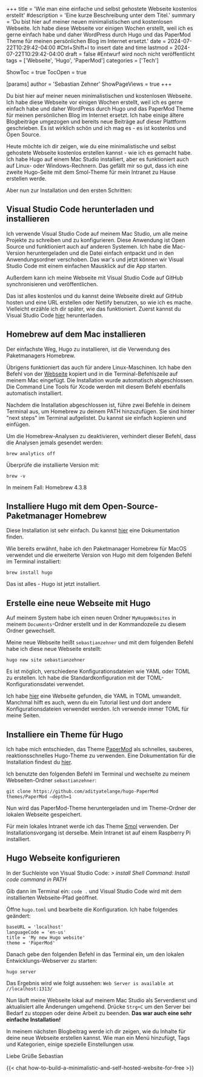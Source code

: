 +++
title = 'Wie man eine einfache und selbst gehostete Webseite kostenlos erstellt'
#description = 'Eine kurze Beschreibung unter dem Titel.'
summary = 'Du bist hier auf meiner neuen minimalistischen und kostenlosen Webseite. Ich habe diese Webseite vor einigen Wochen erstellt, weil ich es gerne einfach habe und daher WordPress durch Hugo und das PaperMod Theme für meinen persönlichen Blog im Internet ersetzt.'
date = 2024-07-22T10:29:42-04:00 #Ctrl+Shift+I to insert date and time
lastmod = 2024-07-22T10:29:42-04:00
draft = false #Entwurf wird noch nicht veröffentlicht
tags = ['Webseite', 'Hugo', 'PaperMod']
categories = ['Tech']

ShowToc = true
TocOpen = true

[params]
    author = 'Sebastian Zehner'
    ShowPageViews = true
+++

Du bist hier auf meiner neuen minimalistischen und kostenlosen Webseite. Ich habe diese Webseite vor einigen Wochen erstellt, weil ich es gerne einfach habe und daher WordPress durch Hugo und das PaperMod Theme für meinen persönlichen Blog im Internet ersetzt. Ich habe einige ältere Blogbeiträge umgezogen und bereits neue Beiträge auf dieser Plattform geschrieben. Es ist wirklich schön und ich mag es - es ist kostenlos und Open Source.

Heute möchte ich dir zeigen, wie du eine minimalistische und selbst gehostete Webseite kostenlos erstellen kannst - wie ich es gemacht habe. Ich habe Hugo auf einem Mac Studio installiert, aber es funktioniert auch auf Linux- oder Windows-Rechnern. Das gefällt mir so gut, dass ich eine zweite Hugo-Seite mit dem Smol-Theme für mein Intranet zu Hause erstellen werde.

Aber nun zur Installation und den ersten Schritten:

## Visual Studio Code herunterladen und installieren

Ich verwende Visual Studio Code auf meinem Mac Studio, um alle meine Projekte zu schreiben und zu konfigurieren. Diese Anwendung ist Open Source und funktioniert auch auf anderen Systemen. Ich habe die Mac-Version heruntergeladen und die Datei einfach entpackt und in den Anwendungsordner verschoben. Das war's und jetzt können wir Visual Studio Code mit einem einfachen Mausklick auf die App starten.

Außerdem kann ich meine Webseite mit Visual Studio Code auf GitHub synchronisieren und veröffentlichen.

Das ist alles kostenlos und du kannst deine Webseite direkt auf GitHub hosten und eine URL erstellen oder Netlify benutzen, so wie ich es mache. Vielleicht erzähle ich dir später, wie das funktioniert. Zuerst kannst du Visual Studio Code [hier](https://code.visualstudio.com/) herunterladen.

## Homebrew auf dem Mac installieren

Der einfachste Weg, Hugo zu installieren, ist die Verwendung des Paketmanagers Homebrew.

Übrigens funktioniert das auch für andere Linux-Maschinen. Ich habe den Befehl von der [Webseite](https://brew.sh/) kopiert und in die Terminal-Befehlszeile auf meinem Mac eingefügt. Die Installation wurde automatisch abgeschlossen. Die Command Line Tools für Xcode werden mit diesem Befehl ebenfalls automatisch installiert.

Nachdem die Installation abgeschlossen ist, führe zwei Befehle in deinem Terminal aus, um Homebrew zu deinem PATH hinzuzufügen. Sie sind hinter "next steps" im Terminal aufgelistet. Du kannst sie einfach kopieren und einfügen.

Um die Homebrew-Analysen zu deaktivieren, verhindert dieser Befehl, dass die Analysen jemals gesendet werden:

`brew analytics off`

Überprüfe die installierte Version mit:

`brew -v`

In meinem Fall: Homebrew 4.3.8

## Installiere Hugo mit dem Open-Source-Paketmanager Homebrew

Diese Installation ist sehr einfach. Du kannst [hier](https://gohugo.io/installation/macos/) eine Dokumentation finden.

Wie bereits erwähnt, habe ich den Paketmanager Homebrew für MacOS verwendet und die erweiterte Version von Hugo mit dem folgenden Befehl im Terminal installiert:

`brew install hugo`

Das ist alles - Hugo ist jetzt installiert.

## Erstelle eine neue Webseite mit Hugo

Auf meinem System habe ich einen neuen Ordner `MyHugoWebsites` in meinem `Documents`-Ordner erstellt und in der Kommandozeile zu diesem Ordner gewechselt.

Meine neue Webseite heißt `sebastianzehner` und mit dem folgenden Befehl habe ich diese neue Webseite erstellt:

`hugo new site sebastianzehner`

Es ist möglich, verschiedene Konfigurationsdateien wie YAML oder TOML zu erstellen. Ich habe die Standardkonfiguration mit der TOML-Konfigurationsdatei verwendet.

Ich habe [hier](https://transform.tools/yaml-to-toml) eine Webseite gefunden, die YAML in TOML umwandelt. Manchmal hilft es auch, wenn du ein Tutorial liest und dort andere Konfigurationsdateien verwendet werden. Ich verwende immer TOML für meine Seiten.

## Installiere ein Theme für Hugo

Ich habe mich entschieden, das Theme [PaperMod](https://themes.gohugo.io/themes/hugo-papermod/) als schnelles, sauberes, reaktionsschnelles Hugo-Theme zu verwenden. Eine Dokumentation für die Installation findest du [hier](https://github.com/adityatelange/hugo-PaperMod/wiki/Installation).

Ich benutzte den folgenden Befehl im Terminal und wechselte zu meinem Webseiten-Ordner `sebastianzehner`:

`git clone https://github.com/adityatelange/hugo-PaperMod themes/PaperMod –depth=1`

Nun wird das PaperMod-Theme heruntergeladen und im Theme-Ordner der lokalen Webseite gespeichert.

Für mein lokales Intranet werde ich das Theme [Smol](https://github.com/colorchestra/smol) verwenden. Der Installationsvorgang ist derselbe. Mein Intranet ist auf einem Raspberry Pi installiert.

## Hugo Webseite konfigurieren

In der Suchleiste von Visual Studio Code: *> install Shell Command: Install code command in PATH*

Gib dann im Terminal ein: `code .` und Visual Studio Code wird mit dem installierten Webseite-Pfad geöffnet.

Öffne `hugo.toml` und bearbeite die Konfiguration. Ich habe folgendes geändert:

```
baseURL = 'localhost'
languageCode = 'en-us'
title = 'My new Hugo website'
theme = 'PaperMod'
```

Danach gebe den folgenden Befehl in das Terminal ein, um den lokalen Entwicklungs-Webserver zu starten:

`hugo server`

Das Ergebnis wird wie folgt aussehen: `Web Server is available at //localhost:1313/`

Nun läuft meine Webseite lokal auf meinem Mac Studio als Serverdienst und aktualisiert alle Änderungen umgehend. Drücke `Strg+C` um den Server bei Bedarf zu stoppen oder deine Arbeit zu beenden. **Das war auch eine sehr einfache Installation!**

In meinem nächsten Blogbeitrag werde ich dir zeigen, wie du Inhalte für deine neue Webseite erstellen kannst. Wie man ein Menü hinzufügt, Tags und Kategorien, einige spezielle Einstellungen usw.

Liebe Grüße Sebastian

{{< chat how-to-build-a-minimalistic-and-self-hosted-website-for-free >}}


